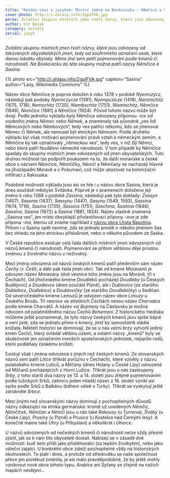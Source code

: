 ```yaml
---
title: "Rendez-vous s jazykem: Místní jména na Boskovicku – Němčice a Sasina"
cover-photo: http://i.ohlasy.info/ZgpiFVA.jpg
perex: Zvláštní skupinu místních jmen tvoří názvy, které jsou odvozeny od souhrnného označení osob, které danou lokalitu obývaly. Na Boskovicku do této skupiny možná patří názvy Němčice a Sasina.
author: Vít Boček
category: seriály
serial: jazyk
---
```


*Zvláštní skupinu místních jmen tvoří názvy, které jsou odvozeny od takzvaných obyvatelských jmen, tedy od souhrnného označení osob, které danou lokalitu obývaly. Mimo jiné sem patří pojmenování podle kmenů či národností. Na Boskovicku do této skupiny možná patří názvy Němčice a Sasina.*

{% photo src="http://i.ohlasy.info/ZgpiFVA.jpg" caption="Sasina" author="Lasy, Wikimedia Commons" %}

Název obce Němčice je poprvé doložen k roku 1378 v podobě *Nyemczycz*, následují pak podoby *Nyemczycze* (1391), *Nyempczicze* (1418), *Niemtschitz* (1675, 1718), *Nemschitz* (1720), *Niembschitz* (1751), *Niemtschitz*, *Němčice* (1846), *Nemčice* (1881) a *Němčice* (1924). Původ tohoto názvu může být dvojí. Podle jednoho výkladu byly Němčice odvozeny příponou *-ice* od osobního jména *Němec* nebo *Němek*, a znamenaly tak původně „ves lidí Němcových nebo Němkových“, tedy ves patřící někomu, kdo se jmenoval Němec či Němek, ale nemusel být etnickým Němcem. Podle druhého výkladu byl však motivací pojmenování právě vztah k německým zemím, a Němčice by tak označovaly „německou ves“, tedy ves, v níž žijí Němci, nebo která patří feudálovi německé národnosti. V tom případě by Němčice spadaly do skupiny místních jmen odvozených od jmen obyvatelských. Tuto druhou možnost lze podpořit poukazem na to, že další moravské a české obce s názvem Němčice, Němčičky, Němčí a Němčany se nacházejí hlavně na jihozápadní Moravě a v Pošumaví, což může ukazovat na kolonizační infiltraci z Rakouska.

Podobné možnosti výkladu jsou asi ve hře i u názvu obce Sasina, která je dnes součástí městyse Svitávka. Poprvé je v pramenech doloženo její jméno k roku 1368 v podobě *Zassina*, následují pak tyto doklady: *Zassyn* (1407), *Sassma* (1437), *Sassynu* (1447), *Sasynu* (1549, 1593), *Sassina* (1674, 1718), *Sasina* (1735), *Sassina* (1751), *Saschina*, *Sashina* (1846), *Sassina*, *Sasina* (1872) a *Sasina* (1881, 1924). Název vlastně znamená „Sasova ves“, jen místo obvyklejší přivlastňovací přípony *-ova* je zde přípona *-ina*, kterou už známe například z [názvu obce Lhota Rapotina](http://www.ohlasy.info/clanky/2016/02/frantisek-sverak.html). Přitom i u Sasiny opět nevíme, zda se jednalo prostě o někoho jménem Sas bez ohledu na jeho etnickou příslušnost, nebo o někoho původem ze Saska.

V České republice existuje celá řada dalších místních jmen odvozených od názvů kmenů či národností. Pojmenování se přitom většinou děje prostou změnou z životného názvu v neživotný.

Mezi jména odvozená od názvů českých kmenů patří především sám název *Čechy* (< *Češi*), a dále pak řada jmen obcí. Tak od kmene Moravanů je odvozen název *Moravany* (dvě vesnice toho jména jsou na Moravě, tři v Čechách). Od jihočeského kmene Doudlebů pocházejí *Doudleby* (u Českých Budějovic) a *Doudlevce* (dnes součást Plzně), ale i *Dublovice* (ze staršího *Dúblebice*, *Dúdlebice*) a *Doublovičky* (ze staršího *Doudlebičky*) u Sedlčan. Od severočeského kmene Lemuzů je odvozen název obce *Limuzy* u Českého Brodu. Tři vesnice ve středních Čechách nesou název *Charvatce* podle kmene Charvátů. A název vsi *Bojmany* na Čáslavsku je možná odvozen od polatinštěného názvu Čechů *Bohemani*. Z historického hlediska můžeme ještě poznamenat, že tyto názvy českých kmenů jsou spíše bájné a není jisté, zda se jednalo přímo o kmeny, jimž by samostatně vládla knížata. Někteří historici se domnívají, že se u nás velmi brzy vytvořil jediný kmen Čechů, který ovládal většinu území, a ostatní názvy „kmenů“ byly ve skutečnosti jen označením menších společenských jednotek, nejspíše rodů, které podléhaly českému knížeti.

Existují však i jména odvozená z jiných než českých kmenů. Ze slovanských názvů sem patří *Litice* (třikrát porůznu v Čechách), které vznikly z názvu polabského kmene Luticů, a *Milčany* (dnes Holany u České Lípy) odvozené od Milčanů pocházejících z Horní Lužice. Třikrát jsou u nás zastoupeny *Srby*, z toho starší dva názvy ze 13. a 14. století jsou zřejmě pojmenováním podle lužických Srbů, zatímco jeden mladší název z 16. století vznikl asi spíše podle Srbů z Balkánu (během válek s Turky). Třikrát se vyskytují ještě zdrobnělé *Srbce*.

Mezi jinými než slovanskými názvy dominují z pochopitelných důvodů názvy odkazující na etnika germánská: kromě už uvedených *Němčic*, *Němčiček*, *Němčan* a *Němčí* jsou u nás také *Rakousy* (u Turnova), *Šváby* (u České Lípy), *Prusiny* (u Plzně) a *Prusice* (u Kostelce nad Černými lesy). A konečně máme také *Uhry* (u Přibyslavi) a několikrát i *Úherce*.

U názvů odvozených od nečeských kmenů či národností nelze vždy přesně zjistit, jak se k nám tito obyvatelé dostali. Nabízejí se v zásadě dvě možnosti: buď sem přišli jako přistěhovalci (za lepším živobytím), nebo jako váleční zajatci. U konkrétní obce záleží pochopitelně vždy na historických okolnostech. To platí i dnes, a protože od středověku se naše společnost přece jen poněkud změnila, je asi málo pravděpodobné, že by ještě mohly vzniknout nové obce tohoto typu. Arabice ani Syřany se zřejmě na našich mapách neobjeví…
